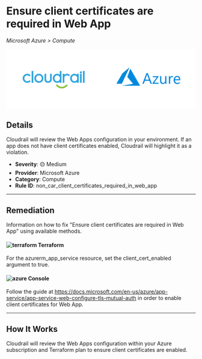 # Ensure client certificates are required in Web App

*Microsoft Azure > Compute*

![Cloudrail and Microsoft Azure logos](../images/cloudrail_azure.png)

## Details
Cloudrail will review the Web Apps configuration in your environment. If an app does not have client certificates enabled, Cloudrail will highlight it as a violation.

- **Severity**: 🟡 Medium
- **Provider**: Microsoft Azure
- **Category**: Compute
- **Rule ID**: non_car_client_certificates_required_in_web_app

---

## Remediation
Information on how to fix "Ensure client certificates are required in Web App" using available methods.


####  <img src="../_media/emojis/terraform.png" alt="terraform" width="20"/>  Terraform
For the azurerm_app_service resource, set the client_cert_enabled argument to true.










####  <img src="../_media/emojis/azure.png" alt="azure" width="20"/> Console
Follow the guide at <https://docs.microsoft.com/en-us/azure/app-service/app-service-web-configure-tls-mutual-auth> in order to enable client certificates for Web App.




---

## How It Works
Cloudrail will review the Web Apps configuration within your Azure subscription and Terraform plan to ensure client certificates are enabled.